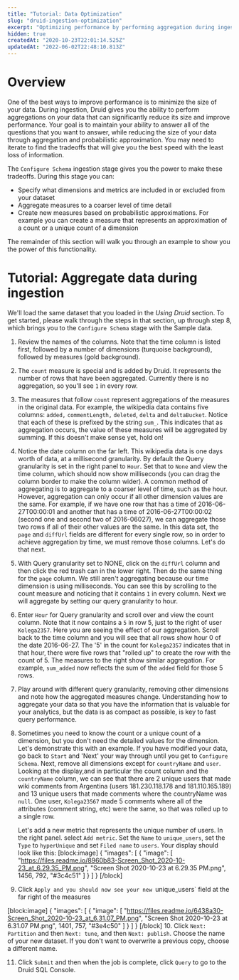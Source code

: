 ```yaml
---
title: "Tutorial: Data Optimization"
slug: "druid-ingestion-optimization"
excerpt: "Optimizing performance by performing aggregation during ingestion"
hidden: true
createdAt: "2020-10-23T22:01:14.525Z"
updatedAt: "2022-06-02T22:48:10.813Z"
---
```

# Overview
One of the best ways to improve performance is to minimize the size of your data. During ingestion, Druid gives you the ability to perform aggregations on your data that can significantly reduce its size and improve performance. Your goal is to maintain your ability to answer all of the questions that you want to answer, while reducing the size of your data through aggregation and probabilistic approximation. You may need to iterate to find the tradeoffs that will give you the best speed with the least loss of information.

The `Configure Schema` ingestion stage gives you the power to make these tradeoffs. During this stage you can:
 * Specify what dimensions and metrics are included in or excluded from your dataset
 * Aggregate measures to a coarser level of time detail
 * Create new measures based on probabilistic approximations. For example you can create a measure that represents an approximation of a count or a unique count of a dimension

The remainder of this section will walk you through an example to show you the power of this functionality. 

# Tutorial: Aggregate data during ingestion

We'll load the same dataset that you loaded in the *Using Druid* section. To get started, please walk through the steps in that section, up through step 8, which brings you to the `Configure Schema` stage with the Sample data.

1. Review the names of the columns. Note that the time column is listed first, followed by a number of dimensions (turquoise background), followed by measures (gold background).
1. The `count` measure is special and is added by Druid. It represents the number of rows that have been aggregated. Currently there is no aggregation, so you'll see `1` in every row. 
1. The measures that follow `count` represent aggregations of the measures in the original data. For example, the wikipedia data contains five columns: `added,` `commentLength,`  `deleted`, `delta` and `deltaBucket`. Notice that each of these is prefixed by the string `sum_`. This indicates that as aggregation occurs, the value of these measures will be aggregated by summing. If this doesn't make sense yet, hold on!
1. Notice the date column on the far left. This wikipedia data is one days worth of data, at a millisecond granularity. By default the Query granularity is set in the right panel to `Hour`. Set that to `None` and view the time column, which should now show milliseconds (you can drag the column border to make the column wider). A common method of aggregating is to aggregate to a coarser level of time, such as the hour. However, aggregation can only occur if all other dimension values are the same. For example, if we have one row that has a time of 2016-06-27T00:00:01 and another that has a time of 2016-06-27T00:00:02 (second one and second two of 2016-06027), we can aggregate those two rows if all of their other values are the same. In this data set, the `page` and `diffUrl` fields are different for every single row, so in order to achieve aggregation by time, we must remove those columns. Let's do that next.

1. With Query granularity set to NONE, click on the `diffUrl` column and then click the red trash can in the lower right. Then do the same thing for the `page` column. We still aren't aggregating because our time dimension is using milliseconds. You can see this by scrolling to the count measure and noticing that it contains `1` in every column. Next we will aggregate by setting our query granularity to hour.

 1. Enter `Hour` for Query granularity and scroll over and view the count column. Note that it now contains a `5` in row 5, just to the right of user `Kolega2357`. Here you are seeing the effect of our aggregation. Scroll back to the time column and you will see that all rows show hour 0 of the date 2016-06-27. The '5' in the count for `Kolega2357` indicates that in that hour, there were five rows that "rolled up" to create the row with the count of 5. The measures to the right show similar aggregation. For example, `sum_added` now reflects the sum of the `added` field for those 5 rows.

 1. Play around with different query granularity, removing other dimensions and note how the aggregated measures change. Understanding how to aggregate your data so that you have the information that is valuable for your analytics, but the data is as compact as possible, is key to fast query performance.

 1. Sometimes you need to know the count or a unique count of a dimension, but you don't need the detailed values for the dimension. Let's demonstrate this with an example. If you have modified your data, go back to `Start` and 'Next' your way through until you get to `Configure Schema`.  Next, remove all dimensions except for `countryName` and `user`. Looking at the display,and in particular the count column and the `countryName` column, we can see that there are 2 unique users that made wiki comments from  Argentina (users 181.230.118.178 and 181.110.165.189) and 13 unique users that made comments where the countryName was `null`. One user, `Kolega23567` made 5 comments where all of the attributes (comment string, etc) were the same, so that was rolled up to a single row.

    Let's add a new metric that represents the unique number of users. In the right panel. select `Add metric`. Set the `Name` to `unique_users`, set the `Type` to `hyperUnique` and set `Filed name` to `users`. Your display should look like this:
[block:image]
{
  "images": [
    {
      "image": [
        "https://files.readme.io/8960b83-Screen_Shot_2020-10-23_at_6.29.35_PM.png",
        "Screen Shot 2020-10-23 at 6.29.35 PM.png",
        1456,
        792,
        "#3c4c51"
      ]
    }
  ]
}
[/block]
 9. Click `Apply and you should now see your new `unique_users` field at the far right of the measures

[block:image]
{
  "images": [
    {
      "image": [
        "https://files.readme.io/6438a30-Screen_Shot_2020-10-23_at_6.31.07_PM.png",
        "Screen Shot 2020-10-23 at 6.31.07 PM.png",
        1401,
        757,
        "#3e4c50"
      ]
    }
  ]
}
[/block]
 10. Click `Next: Partition` and then `Next: tune`, and then `Next: publish`.  Choose the name of your new dataset. If you don't want to overwrite a previous copy, choose a different name.

11. Click `Submit` and then when the job is complete, click `Query` to go to the Druid SQL Console.